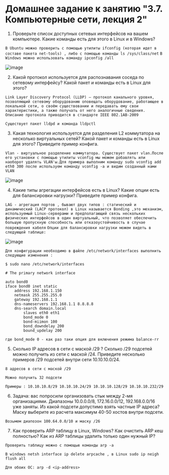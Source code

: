 # Домашнее задание к занятию "3.7. Компьютерные сети, лекция 2"

1. Проверьте список доступных сетевых интерфейсов на вашем компьютере. Какие команды есть для этого в Linux и в Windows?

`В Ubuntu можно проверить с помощью утилиты ifconfig (которая идет в составе пакета net-tools) , либо с помощью команды ls /sys/class/net`
`В Windows можно использовать команду ipconfig /all`

![image](https://user-images.githubusercontent.com/106814458/178582172-9a25693a-d364-4b50-908c-6624e241b3de.png)

2. Какой протокол используется для распознавания соседа по сетевому интерфейсу? Какой пакет и команды есть в Linux для этого?

`Link Layer Discovery Protocol (LLDP) — протокол канального уровня, позволяющий сетевому оборудованию оповещать оборудование, работающее в локальной сети, о своём существовании и передавать ему свои характеристики, а также получать от него аналогичные сведения. Описание протокола приводится в стандарте IEEE 802.1AB-2009`

`Существует пакет lldpd и команда lldpctl`

3. Какая технология используется для разделения L2 коммутатора на несколько виртуальных сетей? Какой пакет и команды есть в Linux для этого? Приведите пример конфига.

`Vlan - виртуальное разделение коммутатора. Существует пакет vlan.После его установки с помощью утилиты vconfig мы можем добавлять или наоборот удалять VLAN'ы.Для примера выполним команду sudo vconfig add eth0 300 после используем команду vconfig -a и видим созданный нами VLAN`

![image](https://user-images.githubusercontent.com/106814458/178595003-27264073-c49a-4d02-8f17-623e99389210.png)

4. Какие типы агрегации интерфейсов есть в Linux? Какие опции есть для балансировки нагрузки? Приведите пример конфига.

`LAG - агрегация портов , бывают двух типов : статический и динамический (LACP протокол) в Linux называется Bonding ,это механизм, используемый Linux-серверами и предполагающий связь нескольких физических интерфейсов в один виртуальный, что позволяет обеспечить большую пропускную способность или отказоустойчивость в случае повреждения кабеля`
`Опции для балансировки нагрузки можем видеть в следующей таблице:`

![image](https://user-images.githubusercontent.com/106814458/178599447-a3e9daf8-0297-4a0d-86f5-6b0ed98e6fe5.png)

`Для конфигурации необходимо в файле /etc/network/interfaces выполнить следующие изменения :`

```
$ sudo nano /etc/network/interfaces

# The primary network interface

auto bond0
iface bond0 inet static
    address 192.168.1.150
    netmask 255.255.255.0    
    gateway 192.168.1.1
    dns-nameservers 192.168.1.1 8.8.8.8
    dns-search domain.local
        slaves eth0 eth1
        bond_mode 0
        bond-miimon 100
        bond_downdelay 200
        bound_updelay 200
```
  
`где bond_mode 0 - как раз таки опция для включения режима balance-rr`     

5. Сколько IP адресов в сети с маской /29 ? Сколько /29 подсетей можно получить из сети с маской /24. Приведите несколько примеров /29 подсетей внутри сети 10.10.10.0/24.

`8 адресов в сети с маской /29`

`Можно получить 32 подсети`

`Примеры : 10.10.10.8/29 10.10.10.24/29 10.10.10.128/29 10.10.10.232/29`


6. Задача: вас попросили организовать стык между 2-мя организациями. Диапазоны 10.0.0.0/8, 172.16.0.0/12, 192.168.0.0/16 уже заняты. Из какой подсети допустимо взять частные IP адреса? Маску выберите из расчета максимум 40-50 хостов внутри подсети.

`Возьмем диапозон 100.64.0.0/10 и маску /26 `

7. Как проверить ARP таблицу в Linux, Windows? Как очистить ARP кеш полностью? Как из ARP таблицы удалить только один нужный IP?

`Проверить таблицу можно с помощью команды arp -a`

`В windows netsh interface ip delete arpcache , в Linux sudo ip neigh flush all`

`Для обоих ОС: arp -d <ip-address>`


